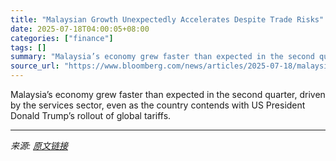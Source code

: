 ```yaml
---
title: "Malaysian Growth Unexpectedly Accelerates Despite Trade Risks"
date: 2025-07-18T04:00:05+08:00
categories: ["finance"]
tags: []
summary: "Malaysia’s economy grew faster than expected in the second quarter, driven by the services sector, even as the country contends with US President Donald Trump’s rollout of global tariffs."
source_url: "https://www.bloomberg.com/news/articles/2025-07-18/malaysian-growth-unexpectedly-accelerates-despite-trade-risks"
---
```


Malaysia’s economy grew faster than expected in the second quarter, driven by the services sector, even as the country contends with US President Donald Trump’s rollout of global tariffs.

---

*来源: [原文链接](https://www.bloomberg.com/news/articles/2025-07-18/malaysian-growth-unexpectedly-accelerates-despite-trade-risks)*
